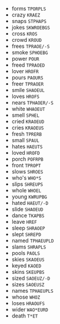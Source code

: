 * forms `TPORPLS`
* crazy `KRAEZ`
* snaps `STPHAPS`
* jokes `SKWROEBGS`
* cross `KROS`
* crowd `KROUD`
* frees `TPRAOE/-S`
* smoke `SPHOEBG`
* power `POUR`
* freed `TPRAOED`
* lover `HROFR`
* pours `PAOURS`
* freer `TPRAOER`
* smile `SHAOEUL`
* loves `HROFS`
* nears `TPHAOER/-S`
* white `WHAOEUT`
* smell `SPHEL`
* cried `KRAOEUD`
* cries `KRAOEUS`
* fresh `TPRERB`
* small `SPAUL`
* hates `HAEUTS`
* loved `HROFD`
* porch `POFRPB`
* front `TPROPT`
* slows `SHROES`
* who's `WHO*S`
* slips `SHREUPS`
* whole `WHOEL`
* young `KWRUPBG`
* hated `HAEUT/-D`
* slide `SHAOEUD`
* dance `TKAPBS`
* leave `HREF`
* sleep `SHRAOEP`
* slept `SHREPD`
* named `TPHAEUPLD`
* slams `SHRAPLS`
* pools `PAOLS`
* skies `SKAOEUS`
* keyed `KAOED`
* skins `SKEUPBS`
* sized `SAOEUZ/-D`
* sizes `SAOEUSZ`
* names `TPHAEUPLS`
* whose `WHOZ`
* loses `HRAOUFS`
* wider `WAO*EURD`
* death `T*ET`
